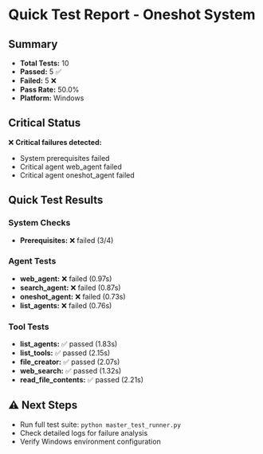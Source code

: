 
# Quick Test Report - Oneshot System

## Summary
- **Total Tests:** 10
- **Passed:** 5 ✅
- **Failed:** 5 ❌
- **Pass Rate:** 50.0%
- **Platform:** Windows

## Critical Status
❌ **Critical failures detected:**
  - System prerequisites failed
  - Critical agent web_agent failed
  - Critical agent oneshot_agent failed

## Quick Test Results

### System Checks
- **Prerequisites:** ❌ failed (3/4)

### Agent Tests
- **web_agent:** ❌ failed (0.97s)
- **search_agent:** ❌ failed (0.87s)
- **oneshot_agent:** ❌ failed (0.73s)
- **list_agents:** ❌ failed (0.76s)

### Tool Tests
- **list_agents:** ✅ passed (1.83s)
- **list_tools:** ✅ passed (2.15s)
- **file_creator:** ✅ passed (2.07s)
- **web_search:** ✅ passed (1.32s)
- **read_file_contents:** ✅ passed (2.21s)

## ⚠️ Next Steps
- Run full test suite: `python master_test_runner.py`
- Check detailed logs for failure analysis
- Verify Windows environment configuration
